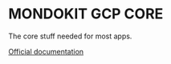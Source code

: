 # MONDOKIT GCP CORE

The core stuff needed for most apps.

[Official documentation](https://mondo-mob.github.io/gae-js-docs/packages/gae-js-core.html)
